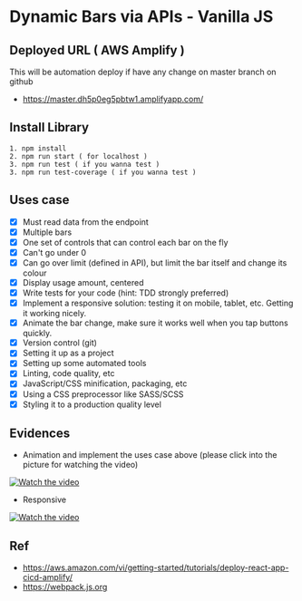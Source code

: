 
# Dynamic Bars via APIs - Vanilla JS  
## Deployed URL ( AWS Amplify )
This will be automation deploy if have any change on master branch on github

* https://master.dh5p0eg5pbtw1.amplifyapp.com/

## Install Library

```
1. npm install
2. npm run start ( for localhost )
3. npm run test ( if you wanna test )
3. npm run test-coverage ( if you wanna test )
```

## Uses case

   * [x] Must read data from the endpoint
   * [x] Multiple bars
   * [x] One set of controls that can control each bar on the fly
   * [x] Can't go under 0
   * [x] Can go over limit (defined in API), but limit the bar itself and change its colour
   * [x] Display usage amount, centered
   * [x] Write tests for your code (hint: TDD strongly preferred)
   * [x] Implement a responsive solution: testing it on mobile, tablet, etc. Getting it working nicely.
   * [x] Animate the bar change, make sure it works well when you tap buttons quickly.
   * [x] Version control (git)
   * [x] Setting it up as a project
   * [x] Setting up some automated tools
   * [x] Linting, code quality, etc
   * [x] JavaScript/CSS minification, packaging, etc
   * [x] Using a CSS preprocessor like SASS/SCSS
   * [x] Styling it to a production quality level
   
## Evidences
- Animation and implement the uses case above (please click into the picture for watching the video)

[![Watch the video](https://i.ibb.co/7jZHW7N/Screen-Shot-2019-12-22-at-00-54-31.png)](https://www.youtube.com/watch?v=h4Y1D2uX7lw)

- Responsive 

[![Watch the video](https://i.ibb.co/pb8DhvD/Screen-Shot-2019-12-22-at-01-01-15.png)](https://youtu.be/BgEgm6wuRc8)
## Ref
- https://aws.amazon.com/vi/getting-started/tutorials/deploy-react-app-cicd-amplify/
- https://webpack.js.org
